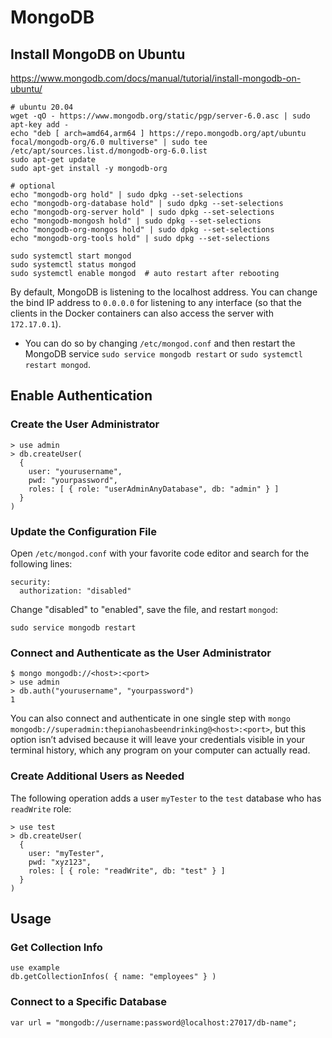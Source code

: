 # MongoDB

## Install MongoDB on Ubuntu

https://www.mongodb.com/docs/manual/tutorial/install-mongodb-on-ubuntu/

```
# ubuntu 20.04
wget -qO - https://www.mongodb.org/static/pgp/server-6.0.asc | sudo apt-key add -
echo "deb [ arch=amd64,arm64 ] https://repo.mongodb.org/apt/ubuntu focal/mongodb-org/6.0 multiverse" | sudo tee /etc/apt/sources.list.d/mongodb-org-6.0.list
sudo apt-get update
sudo apt-get install -y mongodb-org

# optional
echo "mongodb-org hold" | sudo dpkg --set-selections
echo "mongodb-org-database hold" | sudo dpkg --set-selections
echo "mongodb-org-server hold" | sudo dpkg --set-selections
echo "mongodb-mongosh hold" | sudo dpkg --set-selections
echo "mongodb-org-mongos hold" | sudo dpkg --set-selections
echo "mongodb-org-tools hold" | sudo dpkg --set-selections

sudo systemctl start mongod
sudo systemctl status mongod
sudo systemctl enable mongod  # auto restart after rebooting
```

By default, MongoDB is listening to the localhost address. You can change the bind IP address to `0.0.0.0` for listening to any interface (so that the clients in the Docker containers can also access the server with `172.17.0.1`).
- You can do so by changing `/etc/mongod.conf` and then restart the MongoDB service `sudo service mongodb restart` or `sudo systemctl restart mongod`.

## Enable Authentication

### Create the User Administrator

```
> use admin
> db.createUser(
  {
    user: "yourusername",
    pwd: "yourpassword",
    roles: [ { role: "userAdminAnyDatabase", db: "admin" } ]
  }
)
```

### Update the Configuration File

Open `/etc/mongod.conf` with your favorite code editor and search for the following lines:

```
security:
  authorization: "disabled"
```

Change "disabled" to "enabled", save the file, and restart `mongod`:

```
sudo service mongodb restart
```

### Connect and Authenticate as the User Administrator

```
$ mongo mongodb://<host>:<port>
> use admin
> db.auth("yourusername", "yourpassword")
1
```

You can also connect and authenticate in one single step with `mongo mongodb://superadmin:thepianohasbeendrinking@<host>:<port>`, but this option isn’t advised because it will leave your credentials visible in your terminal history, which any program on your computer can actually read.

### Create Additional Users as Needed

The following operation adds a user `myTester` to the `test` database who has `readWrite` role:

```
> use test
> db.createUser(
  {
    user: "myTester",
    pwd: "xyz123",
    roles: [ { role: "readWrite", db: "test" } ]
  }
)
```

## Usage

### Get Collection Info

```
use example
db.getCollectionInfos( { name: "employees" } )
```

### Connect to a Specific Database

```
var url = "mongodb://username:password@localhost:27017/db-name";
```

